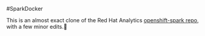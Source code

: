#SparkDocker

This is an almost exact clone of the Red Hat Analytics [openshift-spark repo](https://github.com/redhatanalytics/openshift-spark), with a few minor edits.
